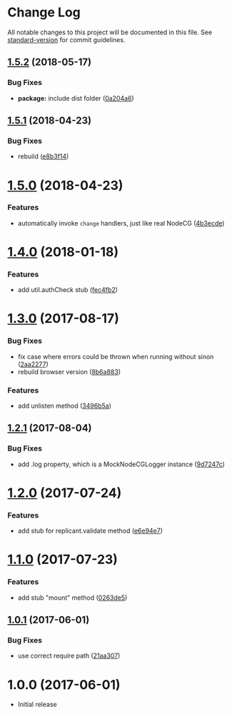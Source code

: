 # Change Log

All notable changes to this project will be documented in this file. See [standard-version](https://github.com/conventional-changelog/standard-version) for commit guidelines.

<a name="1.5.2"></a>
## [1.5.2](https://github.com/nodecg/mock-nodecg/compare/v1.5.1...v1.5.2) (2018-05-17)


### Bug Fixes

* **package:** include dist folder ([0a204a6](https://github.com/nodecg/mock-nodecg/commit/0a204a6))



<a name="1.5.1"></a>
## [1.5.1](https://github.com/nodecg/mock-nodecg/compare/v1.5.0...v1.5.1) (2018-04-23)


### Bug Fixes

* rebuild ([e8b3f14](https://github.com/nodecg/mock-nodecg/commit/e8b3f14))



<a name="1.5.0"></a>
# [1.5.0](https://github.com/nodecg/mock-nodecg/compare/v1.4.0...v1.5.0) (2018-04-23)


### Features

* automatically invoke `change` handlers, just like real NodeCG ([4b3ecde](https://github.com/nodecg/mock-nodecg/commit/4b3ecde))



<a name="1.4.0"></a>
# [1.4.0](https://github.com/nodecg/mock-nodecg/compare/v1.3.0...v1.4.0) (2018-01-18)


### Features

* add util.authCheck stub ([fec4fb2](https://github.com/nodecg/mock-nodecg/commit/fec4fb2))



<a name="1.3.0"></a>
# [1.3.0](https://github.com/nodecg/mock-nodecg/compare/v1.2.1...v1.3.0) (2017-08-17)


### Bug Fixes

* fix case where errors could be thrown when running without sinon ([2aa2277](https://github.com/nodecg/mock-nodecg/commit/2aa2277))
* rebuild browser version ([8b6a883](https://github.com/nodecg/mock-nodecg/commit/8b6a883))


### Features

* add unlisten method ([3496b5a](https://github.com/nodecg/mock-nodecg/commit/3496b5a))



<a name="1.2.1"></a>
## [1.2.1](https://github.com/nodecg/mock-nodecg/compare/v1.2.0...v1.2.1) (2017-08-04)


### Bug Fixes

* add .log property, which is a MockNodeCGLogger instance ([9d7247c](https://github.com/nodecg/mock-nodecg/commit/9d7247c))



<a name="1.2.0"></a>
# [1.2.0](https://github.com/nodecg/mock-nodecg/compare/v1.1.0...v1.2.0) (2017-07-24)


### Features

* add stub for replicant.validate method ([e6e94e7](https://github.com/nodecg/mock-nodecg/commit/e6e94e7))



<a name="1.1.0"></a>
# [1.1.0](https://github.com/nodecg/mock-nodecg/compare/v1.0.1...v1.1.0) (2017-07-23)


### Features

* add stub "mount" method ([0263de5](https://github.com/nodecg/mock-nodecg/commit/0263de5))



<a name="1.0.1"></a>
## [1.0.1](https://github.com/nodecg/mock-nodecg/compare/v1.0.0...v1.0.1) (2017-06-01)


### Bug Fixes

* use correct require path ([21aa307](https://github.com/nodecg/mock-nodecg/commit/21aa307))



<a name="1.0.0"></a>
# 1.0.0 (2017-06-01)

- Initial release
